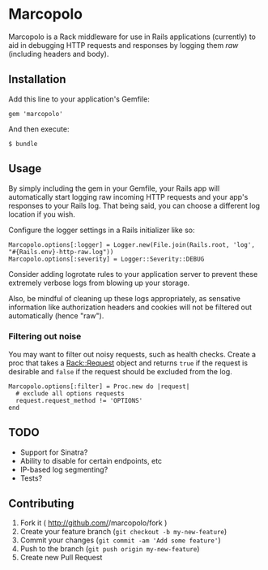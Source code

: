 # Marcopolo

Marcopolo is a Rack middleware for use in Rails applications (currently) to aid in debugging HTTP requests and responses by logging them *raw* (including headers and body).

## Installation

Add this line to your application's Gemfile:

    gem 'marcopolo'

And then execute:

    $ bundle

## Usage

By simply including the gem in your Gemfile, your Rails app will automatically start logging raw incoming HTTP requests and your app's responses to your Rails log. That being said, you can choose a different log location if you wish.

Configure the logger settings in a Rails initializer like so:

    Marcopolo.options[:logger] = Logger.new(File.join(Rails.root, 'log', "#{Rails.env}-http-raw.log"))
    Marcopolo.options[:severity] = Logger::Severity::DEBUG

Consider adding logrotate rules to your application server to prevent these extremely verbose logs from blowing up your storage.

Also, be mindful of cleaning up these logs appropriately, as sensative information like authorization headers and cookies will not be filtered out automatically (hence "raw").

### Filtering out noise

You may want to filter out noisy requests, such as health checks. Create a proc that takes a [Rack::Request](http://rack.rubyforge.org/doc/classes/Rack/Request.html) object and returns `true` if the request is desirable and `false` if the request should be excluded from the log.

    Marcopolo.options[:filter] = Proc.new do |request|
      # exclude all options requests
      request.request_method != 'OPTIONS'
    end

## TODO

* Support for Sinatra?
* Ability to disable for certain endpoints, etc
* IP-based log segmenting?
* Tests?

## Contributing

1. Fork it ( http://github.com/<my-github-username>/marcopolo/fork )
2. Create your feature branch (`git checkout -b my-new-feature`)
3. Commit your changes (`git commit -am 'Add some feature'`)
4. Push to the branch (`git push origin my-new-feature`)
5. Create new Pull Request

